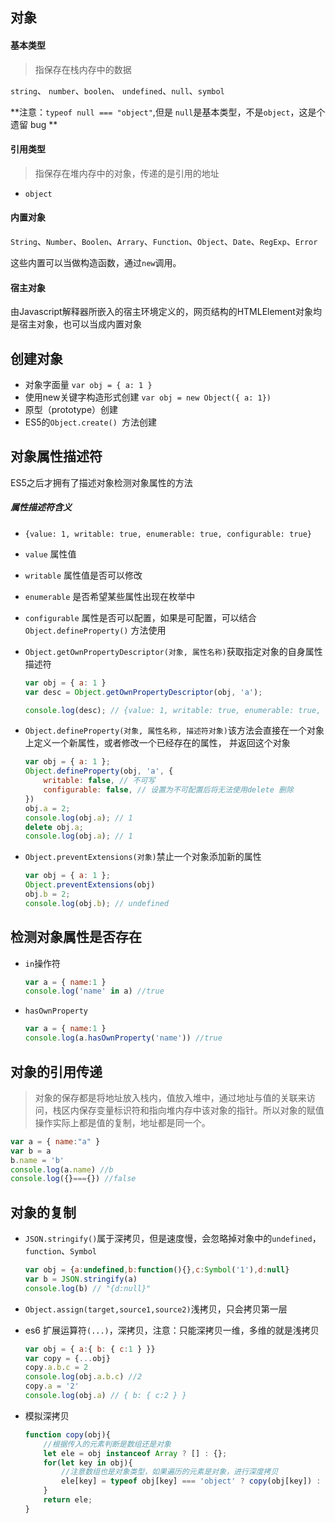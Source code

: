 ## 对象

#### 基本类型

> 指保存在栈内存中的数据

`string`、 `number`、`boolen`、 `undefined`、`null`、`symbol`

**注意：`typeof null === "object"`,但是 `null`是基本类型，不是`object`，这是个遗留 bug **

#### 引用类型

> 指保存在堆内存中的对象，传递的是引用的地址

- `object`

####  内置对象

`String`、`Number`、`Boolen`、`Arrary`、`Function`、`Object`、`Date`、`RegExp`、`Error`

这些内置可以当做构造函数，通过`new`调用。

#### 宿主对象

由Javascript解释器所嵌入的宿主环境定义的，网页结构的HTMLElement对象均是宿主对象，也可以当成内置对象

## 创建对象

- 对象字面量 `var obj = { a: 1 }`
- 使用new关键字构造形式创建 `var obj = new Object({ a: 1})`
- 原型（prototype）创建
- ES5的`Object.create() `方法创建

## 对象属性描述符

ES5之后才拥有了描述对象检测对象属性的方法

##### 属性描述符含义

- `{value: 1, writable: true, enumerable: true, configurable: true}`
- `value` 属性值
- `writable` 属性值是否可以修改
- `enumerable` 是否希望某些属性出现在枚举中
- `configurable` 属性是否可以配置，如果是可配置，可以结合 `Object.defineProperty()` 方法使用

- `Object.getOwnPropertyDescriptor(对象, 属性名称)`获取指定对象的自身属性描述符

  ```js
  var obj = { a: 1 }
  var desc = Object.getOwnPropertyDescriptor(obj, 'a');

  console.log(desc); // {value: 1, writable: true, enumerable: true, configurable: true}
  ```

- `Object.defineProperty(对象, 属性名称, 描述符对象)`该方法会直接在一个对象上定义一个新属性，或者修改一个已经存在的属性， 并返回这个对象

  ```js
  var obj = { a: 1 };
  Object.defineProperty(obj, 'a', {
      writable: false, // 不可写
      configurable: false, // 设置为不可配置后将无法使用delete 删除
  })
  obj.a = 2;
  console.log(obj.a); // 1
  delete obj.a;
  console.log(obj.a); // 1 
  ```

- `Object.preventExtensions(对象)`禁止一个对象添加新的属性

  ```js
  var obj = { a: 1 };
  Object.preventExtensions(obj)
  obj.b = 2;
  console.log(obj.b); // undefined
  ```

## 检测对象属性是否存在

* `in`操作符

  ``` js
  var a = { name:1 }
  console.log('name' in a) //true
  ```

* `hasOwnProperty`

  ``` js
  var a = { name:1 }
  console.log(a.hasOwnProperty('name')) //true
  ```

## 对象的引用传递

> 对象的保存都是将地址放入栈内，值放入堆中，通过地址与值的关联来访问，栈区内保存变量标识符和指向堆内存中该对象的指针。所以对象的赋值操作实际上都是值的复制，地址都是同一个。

```js
var a = { name:"a" }
var b = a
b.name = 'b'
console.log(a.name) //b
console.log({}==={}) //false
```

## 对象的复制

* `JSON.stringify()`属于深拷贝，但是速度慢，会忽略掉对象中的`undefined`，`function`、`Symbol`

  ``` js
  var obj = {a:undefined,b:function(){},c:Symbol('1'),d:null}
  var b = JSON.stringify(a)
  console.log(b) // "{d:null}"
  ```

* `Object.assign(target,source1,source2)`浅拷贝，只会拷贝第一层

* es6 扩展运算符`(...)`，深拷贝，注意：只能深拷贝一维，多维的就是浅拷贝

  ``` js
  var obj = { a:{ b: { c:1 } }}
  var copy = {...obj}
  copy.a.b.c = 2
  console.log(obj.a.b.c) //2
  copy.a = '2'
  console.log(obj.a) // { b: { c:2 } }
  ```

  

* 模拟深拷贝

  ```js
  function copy(obj){
      //根据传入的元素判断是数组还是对象
      let ele = obj instanceof Array ? [] : {};
      for(let key in obj){
          //注意数组也是对象类型，如果遍历的元素是对象，进行深度拷贝
          ele[key] = typeof obj[key] === 'object' ? copy(obj[key]) : obj[key];
      }
      return ele;
  }
  ```

  